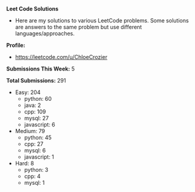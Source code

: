 **Leet Code Solutions**

- Here are my solutions to various LeetCode problems. Some solutions are answers to the same problem but use different languages/approaches.

**Profile:**

- https://leetcode.com/u/ChloeCrozier

**Submissions This Week:** 5

**Total Submissions:** 291
- Easy: 204
  - python: 60
  - java: 2
  - cpp: 109
  - mysql: 27
  - javascript: 6
- Medium: 79
  - python: 45
  - cpp: 27
  - mysql: 6
  - javascript: 1
- Hard: 8
  - python: 3
  - cpp: 4
  - mysql: 1